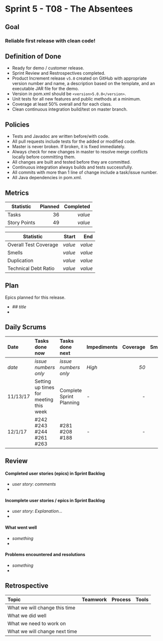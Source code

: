 # Sprint 5 - T08 - The Absentees

## Goal

### Reliable first release with clean code!

## Definition of Done

* Ready for demo / customer release.
* Sprint Review and Restrospectives completed.
* Product Increment release `v5.0` created on GitHub with appropriate version number and name, a description based on the template, and an executable JAR file for the demo.
* Version in pom.xml should be `<version>5.0.0</version>`.
* Unit tests for all new features and public methods at a minimum.
* Coverage at least 50% overall and for each class.
* Clean continuous integration build/test on master branch.

## Policies

* Tests and Javadoc are written before/with code.  
* All pull requests include tests for the added or modified code.
* Master is never broken.  If broken, it is fixed immediately.
* Always check for new changes in master to resolve merge conflicts locally before committing them.
* All changes are built and tested before they are committed.
* Continuous integration always builds and tests successfully.
* All commits with more than 1 line of change include a task/issue number.
* All Java dependencies in pom.xml.


## Metrics

Statistic | Planned | Completed
--- | ---: | ---:
Tasks |  36   | *value* 
Story Points |  49  | *value* 


Statistic | Start | End
--- | ---: | ---:
Overall Test Coverage | *value* | *value* 
Smells | *value* | *value* 
Duplication | *value* | *value* 
Technical Debt Ratio | *value* | *value* 

## Plan

Epics planned for this release.

* *## title*
*

## Daily Scrums

Date | Tasks done now | Tasks done next | Impediments | Coverage | Smells | Duplication | Technical Debt Ratio
:--- | :--- | :--- | :--- | ---: | ---: | ---: | ---:
*date* | *issue numbers only* | *issue numbers only* | *High* | *50* | *10* | *20* | *15*
11/13/17 | Setting up times for meeting this week | Complete Sprint Planning | - | - | - | - | - |
12/1/17 | #242 #243 #244 #261 #263 | #281 #208 #188 | - | - | - | -
 

## Review

#### Completed user stories (epics) in Sprint Backlog 
* *user story*:  *comments*
* 

#### Incomplete user stories / epics in Sprint Backlog 
* *user story*: *Explanation...*
*

#### What went well
* *something*
*

#### Problems encountered and resolutions
* *something*
*

## Retrospective

Topic | Teamwork | Process | Tools
:--- | :--- | :--- | :---
What we will change this time |  |  | 
What we did well |  |  | 
What we need to work on |  |  |
What we will change next time |  |  | 
